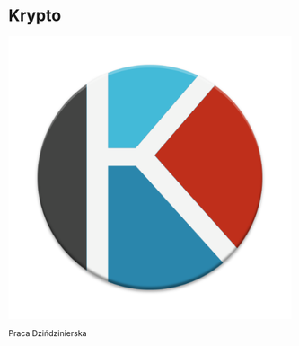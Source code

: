 Krypto
======

![Alt text](https://github.com/Bresiu/Krypto/blob/master/Krypto/src/main/res/drawable-xxhdpi/web_hi_res_512.png?raw=true "Logo")

Praca Dzińdzinierska
